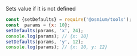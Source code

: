 
Sets value if it is not defined

```javascript
const {setDefaults} = require('@osmium/tools');
const  params = {x: 10};
setDefaults(params, 'x', 24);
console.log(params); // {x: 10}
setDefaults(params, 'y', 12);
console.log(params); // {x: 10, y: 12}
```
